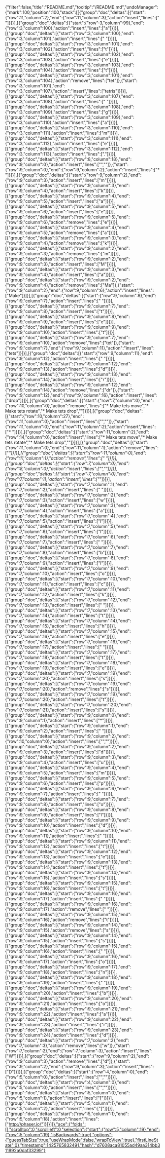 {"filter":false,"title":"README.md","tooltip":"/README.md","undoManager":{"mark":100,"position":100,"stack":[[{"group":"doc","deltas":[{"start":{"row":11,"column":2},"end":{"row":11,"column":3},"action":"insert","lines":[" "]}]}],[{"group":"doc","deltas":[{"start":{"row":3,"column":99},"end":{"row":3,"column":100},"action":"insert","lines":["a"]}]}],[{"group":"doc","deltas":[{"start":{"row":3,"column":100},"end":{"row":3,"column":101},"action":"insert","lines":[" "]}]}],[{"group":"doc","deltas":[{"start":{"row":3,"column":101},"end":{"row":3,"column":102},"action":"insert","lines":["t"]}]}],[{"group":"doc","deltas":[{"start":{"row":3,"column":102},"end":{"row":3,"column":103},"action":"insert","lines":["e"]}]}],[{"group":"doc","deltas":[{"start":{"row":3,"column":103},"end":{"row":3,"column":104},"action":"insert","lines":["t"]}]}],[{"group":"doc","deltas":[{"start":{"row":3,"column":101},"end":{"row":3,"column":104},"action":"remove","lines":["tet"]},{"start":{"row":3,"column":101},"end":{"row":3,"column":107},"action":"insert","lines":["tetris"]}]}],[{"group":"doc","deltas":[{"start":{"row":3,"column":107},"end":{"row":3,"column":108},"action":"insert","lines":[" "]}]}],[{"group":"doc","deltas":[{"start":{"row":3,"column":108},"end":{"row":3,"column":109},"action":"insert","lines":["g"]}]}],[{"group":"doc","deltas":[{"start":{"row":3,"column":109},"end":{"row":3,"column":110},"action":"insert","lines":["a"]}]}],[{"group":"doc","deltas":[{"start":{"row":3,"column":110},"end":{"row":3,"column":111},"action":"insert","lines":["m"]}]}],[{"group":"doc","deltas":[{"start":{"row":3,"column":111},"end":{"row":3,"column":112},"action":"insert","lines":["e"]}]}],[{"group":"doc","deltas":[{"start":{"row":3,"column":112},"end":{"row":3,"column":113},"action":"insert","lines":["."]}]}],[{"group":"doc","deltas":[{"start":{"row":8,"column":18},"end":{"row":9,"column":0},"action":"insert","lines":["",""]},{"start":{"row":9,"column":0},"end":{"row":9,"column":2},"action":"insert","lines":["* "]}]}],[{"group":"doc","deltas":[{"start":{"row":9,"column":2},"end":{"row":9,"column":3},"action":"insert","lines":["m"]}]}],[{"group":"doc","deltas":[{"start":{"row":9,"column":3},"end":{"row":9,"column":4},"action":"insert","lines":["k"]}]}],[{"group":"doc","deltas":[{"start":{"row":9,"column":4},"end":{"row":9,"column":5},"action":"insert","lines":["a"]}]}],[{"group":"doc","deltas":[{"start":{"row":9,"column":5},"end":{"row":9,"column":6},"action":"insert","lines":["e"]}]}],[{"group":"doc","deltas":[{"start":{"row":9,"column":5},"end":{"row":9,"column":6},"action":"remove","lines":["e"]}]}],[{"group":"doc","deltas":[{"start":{"row":9,"column":4},"end":{"row":9,"column":5},"action":"remove","lines":["a"]}]}],[{"group":"doc","deltas":[{"start":{"row":9,"column":3},"end":{"row":9,"column":4},"action":"remove","lines":["k"]}]}],[{"group":"doc","deltas":[{"start":{"row":9,"column":2},"end":{"row":9,"column":3},"action":"remove","lines":["m"]}]}],[{"group":"doc","deltas":[{"start":{"row":9,"column":2},"end":{"row":9,"column":3},"action":"insert","lines":["M"]}]}],[{"group":"doc","deltas":[{"start":{"row":9,"column":3},"end":{"row":9,"column":4},"action":"insert","lines":["a"]}]}],[{"group":"doc","deltas":[{"start":{"row":9,"column":2},"end":{"row":9,"column":4},"action":"remove","lines":["Ma"]},{"start":{"row":9,"column":2},"end":{"row":9,"column":6},"action":"insert","lines":["Make"]}]}],[{"group":"doc","deltas":[{"start":{"row":9,"column":6},"end":{"row":9,"column":7},"action":"insert","lines":[" "]}]}],[{"group":"doc","deltas":[{"start":{"row":9,"column":7},"end":{"row":9,"column":8},"action":"insert","lines":["t"]}]}],[{"group":"doc","deltas":[{"start":{"row":9,"column":8},"end":{"row":9,"column":9},"action":"insert","lines":["e"]}]}],[{"group":"doc","deltas":[{"start":{"row":9,"column":9},"end":{"row":9,"column":10},"action":"insert","lines":["t"]}]}],[{"group":"doc","deltas":[{"start":{"row":9,"column":7},"end":{"row":9,"column":10},"action":"remove","lines":["tet"]},{"start":{"row":9,"column":7},"end":{"row":9,"column":11},"action":"insert","lines":["tets"]}]}],[{"group":"doc","deltas":[{"start":{"row":9,"column":11},"end":{"row":9,"column":12},"action":"insert","lines":[" "]}]}],[{"group":"doc","deltas":[{"start":{"row":9,"column":12},"end":{"row":9,"column":13},"action":"insert","lines":["d"]}]}],[{"group":"doc","deltas":[{"start":{"row":9,"column":13},"end":{"row":9,"column":14},"action":"insert","lines":["r"]}]}],[{"group":"doc","deltas":[{"start":{"row":9,"column":12},"end":{"row":9,"column":14},"action":"remove","lines":["dr"]},{"start":{"row":9,"column":12},"end":{"row":9,"column":16},"action":"insert","lines":["drop"]}]}],[{"group":"doc","deltas":[{"start":{"row":7,"column":0},"end":{"row":10,"column":0},"action":"remove","lines":["* Make tets move","* Make tets rotate","* Make tets drop",""]}]}],[{"group":"doc","deltas":[{"start":{"row":10,"column":27},"end":{"row":11,"column":0},"action":"insert","lines":["",""]},{"start":{"row":11,"column":0},"end":{"row":11,"column":2},"action":"insert","lines":["* "]}]}],[{"group":"doc","deltas":[{"start":{"row":11,"column":2},"end":{"row":14,"column":0},"action":"insert","lines":["* Make tets move","* Make tets rotate","* Make tets drop",""]}]}],[{"group":"doc","deltas":[{"start":{"row":11,"column":0},"end":{"row":11,"column":1},"action":"remove","lines":["*"]}]}],[{"group":"doc","deltas":[{"start":{"row":11,"column":0},"end":{"row":11,"column":1},"action":"remove","lines":[" "]}]}],[{"group":"doc","deltas":[{"start":{"row":7,"column":0},"end":{"row":8,"column":0},"action":"insert","lines":["",""]}]}],[{"group":"doc","deltas":[{"start":{"row":7,"column":0},"end":{"row":7,"column":1},"action":"insert","lines":["*"]}]}],[{"group":"doc","deltas":[{"start":{"row":7,"column":1},"end":{"row":7,"column":2},"action":"insert","lines":[" "]}]}],[{"group":"doc","deltas":[{"start":{"row":7,"column":2},"end":{"row":7,"column":3},"action":"insert","lines":["w"]}]}],[{"group":"doc","deltas":[{"start":{"row":7,"column":3},"end":{"row":7,"column":4},"action":"insert","lines":["a"]}]}],[{"group":"doc","deltas":[{"start":{"row":7,"column":4},"end":{"row":7,"column":5},"action":"insert","lines":["l"]}]}],[{"group":"doc","deltas":[{"start":{"row":7,"column":5},"end":{"row":7,"column":6},"action":"insert","lines":["l"]}]}],[{"group":"doc","deltas":[{"start":{"row":7,"column":6},"end":{"row":7,"column":7},"action":"insert","lines":[" "]}]}],[{"group":"doc","deltas":[{"start":{"row":7,"column":7},"end":{"row":7,"column":8},"action":"insert","lines":["b"]}]}],[{"group":"doc","deltas":[{"start":{"row":7,"column":8},"end":{"row":7,"column":9},"action":"insert","lines":["l"]}]}],[{"group":"doc","deltas":[{"start":{"row":7,"column":9},"end":{"row":7,"column":10},"action":"insert","lines":["o"]}]}],[{"group":"doc","deltas":[{"start":{"row":7,"column":10},"end":{"row":7,"column":11},"action":"insert","lines":["c"]}]}],[{"group":"doc","deltas":[{"start":{"row":7,"column":11},"end":{"row":7,"column":12},"action":"insert","lines":["k"]}]}],[{"group":"doc","deltas":[{"start":{"row":7,"column":12},"end":{"row":7,"column":13},"action":"insert","lines":[" "]}]}],[{"group":"doc","deltas":[{"start":{"row":7,"column":13},"end":{"row":7,"column":14},"action":"insert","lines":["t"]}]}],[{"group":"doc","deltas":[{"start":{"row":7,"column":14},"end":{"row":7,"column":15},"action":"insert","lines":["h"]}]}],[{"group":"doc","deltas":[{"start":{"row":7,"column":15},"end":{"row":7,"column":16},"action":"insert","lines":["e"]}]}],[{"group":"doc","deltas":[{"start":{"row":7,"column":16},"end":{"row":7,"column":17},"action":"insert","lines":[" "]}]}],[{"group":"doc","deltas":[{"start":{"row":7,"column":17},"end":{"row":7,"column":18},"action":"insert","lines":["t"]}]}],[{"group":"doc","deltas":[{"start":{"row":7,"column":18},"end":{"row":7,"column":19},"action":"insert","lines":["e"]}]}],[{"group":"doc","deltas":[{"start":{"row":7,"column":19},"end":{"row":7,"column":20},"action":"insert","lines":["s"]}]}],[{"group":"doc","deltas":[{"start":{"row":7,"column":19},"end":{"row":7,"column":20},"action":"remove","lines":["s"]}]}],[{"group":"doc","deltas":[{"start":{"row":7,"column":19},"end":{"row":7,"column":20},"action":"insert","lines":["t"]}]}],[{"group":"doc","deltas":[{"start":{"row":7,"column":20},"end":{"row":7,"column":21},"action":"insert","lines":["s"]}]}],[{"group":"doc","deltas":[{"start":{"row":9,"column":0},"end":{"row":9,"column":1},"action":"insert","lines":["*"]}]}],[{"group":"doc","deltas":[{"start":{"row":9,"column":1},"end":{"row":9,"column":2},"action":"insert","lines":[" "]}]}],[{"group":"doc","deltas":[{"start":{"row":9,"column":2},"end":{"row":10,"column":0},"action":"insert","lines":["",""]}]}],[{"group":"doc","deltas":[{"start":{"row":9,"column":2},"end":{"row":9,"column":3},"action":"insert","lines":["d"]}]}],[{"group":"doc","deltas":[{"start":{"row":9,"column":3},"end":{"row":9,"column":4},"action":"insert","lines":["u"]}]}],[{"group":"doc","deltas":[{"start":{"row":9,"column":4},"end":{"row":9,"column":5},"action":"insert","lines":["m"]}]}],[{"group":"doc","deltas":[{"start":{"row":9,"column":5},"end":{"row":9,"column":6},"action":"insert","lines":["p"]}]}],[{"group":"doc","deltas":[{"start":{"row":9,"column":6},"end":{"row":9,"column":7},"action":"insert","lines":[" "]}]}],[{"group":"doc","deltas":[{"start":{"row":9,"column":7},"end":{"row":9,"column":8},"action":"insert","lines":["o"]}]}],[{"group":"doc","deltas":[{"start":{"row":9,"column":8},"end":{"row":9,"column":9},"action":"insert","lines":["l"]}]}],[{"group":"doc","deltas":[{"start":{"row":9,"column":9},"end":{"row":9,"column":10},"action":"insert","lines":["d"]}]}],[{"group":"doc","deltas":[{"start":{"row":9,"column":10},"end":{"row":9,"column":11},"action":"insert","lines":[" "]}]}],[{"group":"doc","deltas":[{"start":{"row":9,"column":11},"end":{"row":9,"column":12},"action":"insert","lines":["t"]}]}],[{"group":"doc","deltas":[{"start":{"row":9,"column":12},"end":{"row":9,"column":13},"action":"insert","lines":["e"]}]}],[{"group":"doc","deltas":[{"start":{"row":9,"column":13},"end":{"row":9,"column":14},"action":"insert","lines":["t"]}]}],[{"group":"doc","deltas":[{"start":{"row":9,"column":14},"end":{"row":9,"column":15},"action":"insert","lines":["s"]}]}],[{"group":"doc","deltas":[{"start":{"row":9,"column":15},"end":{"row":9,"column":16},"action":"insert","lines":["t"]}]}],[{"group":"doc","deltas":[{"start":{"row":9,"column":16},"end":{"row":9,"column":17},"action":"insert","lines":[" "]}]}],[{"group":"doc","deltas":[{"start":{"row":9,"column":16},"end":{"row":9,"column":17},"action":"remove","lines":[" "]}]}],[{"group":"doc","deltas":[{"start":{"row":9,"column":15},"end":{"row":9,"column":16},"action":"remove","lines":["t"]}]}],[{"group":"doc","deltas":[{"start":{"row":9,"column":14},"end":{"row":9,"column":15},"action":"remove","lines":["s"]}]}],[{"group":"doc","deltas":[{"start":{"row":9,"column":14},"end":{"row":9,"column":15},"action":"insert","lines":["s"]}]}],[{"group":"doc","deltas":[{"start":{"row":9,"column":15},"end":{"row":9,"column":16},"action":"insert","lines":[" "]}]}],[{"group":"doc","deltas":[{"start":{"row":9,"column":16},"end":{"row":9,"column":17},"action":"insert","lines":["o"]}]}],[{"group":"doc","deltas":[{"start":{"row":9,"column":17},"end":{"row":9,"column":18},"action":"insert","lines":["n"]}]}],[{"group":"doc","deltas":[{"start":{"row":9,"column":18},"end":{"row":9,"column":19},"action":"insert","lines":[" "]}]}],[{"group":"doc","deltas":[{"start":{"row":9,"column":19},"end":{"row":9,"column":20},"action":"insert","lines":["b"]}]}],[{"group":"doc","deltas":[{"start":{"row":9,"column":20},"end":{"row":9,"column":21},"action":"insert","lines":["o"]}]}],[{"group":"doc","deltas":[{"start":{"row":9,"column":21},"end":{"row":9,"column":22},"action":"insert","lines":["a"]}]}],[{"group":"doc","deltas":[{"start":{"row":9,"column":22},"end":{"row":9,"column":23},"action":"insert","lines":["r"]}]}],[{"group":"doc","deltas":[{"start":{"row":9,"column":23},"end":{"row":9,"column":24},"action":"insert","lines":["d"]}]}],[{"group":"doc","deltas":[{"start":{"row":7,"column":2},"end":{"row":7,"column":3},"action":"remove","lines":["w"]},{"start":{"row":7,"column":2},"end":{"row":7,"column":3},"action":"insert","lines":["W"]}]}],[{"group":"doc","deltas":[{"start":{"row":9,"column":2},"end":{"row":9,"column":3},"action":"remove","lines":["d"]},{"start":{"row":9,"column":2},"end":{"row":9,"column":3},"action":"insert","lines":["D"]}]}],[{"group":"doc","deltas":[{"start":{"row":4,"column":0},"end":{"row":5,"column":0},"action":"insert","lines":["",""]}]}],[{"group":"doc","deltas":[{"start":{"row":4,"column":0},"end":{"row":5,"column":0},"action":"insert","lines":["",""]}]}],[{"group":"doc","deltas":[{"start":{"row":5,"column":0},"end":{"row":5,"column":1},"action":"insert","lines":["["]}]}],[{"group":"doc","deltas":[{"start":{"row":5,"column":1},"end":{"row":5,"column":2},"action":"insert","lines":["]"]}]}],[{"group":"doc","deltas":[{"start":{"row":5,"column":1},"end":{"row":5,"column":18},"action":"insert","lines":["http://phaser.io/"]}]}]]},"ace":{"folds":[],"scrolltop":0,"scrollleft":0,"selection":{"start":{"row":5,"column":19},"end":{"row":5,"column":19},"isBackwards":true},"options":{"guessTabSize":true,"useWrapMode":false,"wrapToView":true},"firstLineState":0},"timestamp":1425765832491,"hash":"d7608aca81055ad49aa314bb311892a0daf33299"}